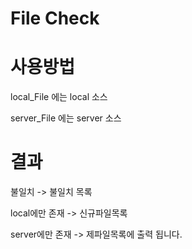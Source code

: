 # File Check

# 사용방법

local_File  에는 local  소스

server_File 에는 server 소스

# 결과

불일치 -> 불일치 목록

local에만  존재 -> 신규파일목록

server에만 존재 -> 제파일목록에 출력 됩니다.
